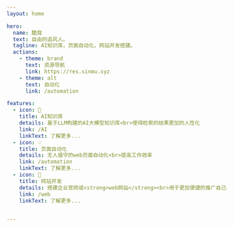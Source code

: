 ```yaml
---
layout: home

hero:
  name: 酷我
  text: 自由的追风人。
  tagline: AI知识库，页面自动化，网站开发搭建。
  actions:
    - theme: brand
      text: 资源导航
      link: https://res.sinmu.xyz
    - theme: alt
      text: 自动化
      link: /automation

features:
  - icon: 📖
    title: AI知识库
    details: 基于LLM构建的AI大模型知识库<br>使得检索的结果更加的人性化
    link: /AI
    linkText: 了解更多...
  - icon: 💡
    title: 页面自动化
    details: 无人值守的web页面自动化<br>提高工作效率
    link: /automation
    linkText: 了解更多...
  - icon: 💯
    title: 网站开发
    details: 搭建企业官网或<strong>web网站</strong><br>用于更加便捷的推广自己的服务
    link: /web
    linkText: 了解更多...


---
```

